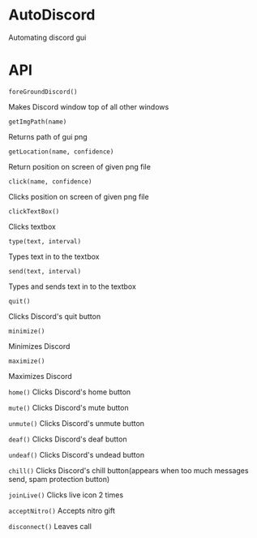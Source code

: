 # AutoDiscord
Automating discord gui

# API

`foreGroundDiscord()`

Makes Discord window top of all other windows

`getImgPath(name)`

Returns path of gui png

`getLocation(name, confidence)`

Return position on screen of given png file

`click(name, confidence)`

Clicks position on screen of given png file

`clickTextBox()`

Clicks textbox

`type(text, interval)`

Types text in to the textbox

`send(text, interval)`

Types and sends text in to the textbox

`quit()`

Clicks Discord's quit button

`minimize()`

Minimizes Discord

`maximize()`

Maximizes Discord

`home()`
Clicks Discord's home button

`mute()`
Clicks Discord's mute button

`unmute()`
Clicks Discord's unmute button

`deaf()`
Clicks Discord's deaf button

`undeaf()`
Clicks Discord's undead button

`chill()`
Clicks Discord's chill button(appears when too much messages send, spam protection button)

`joinLive()`
Clicks live icon 2 times

`acceptNitro()`
Accepts nitro gift

`disconnect()`
Leaves call
